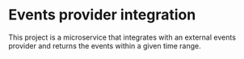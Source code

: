 # Events provider integration

This project is a microservice that integrates with an external events provider and returns the events within a given time range.
